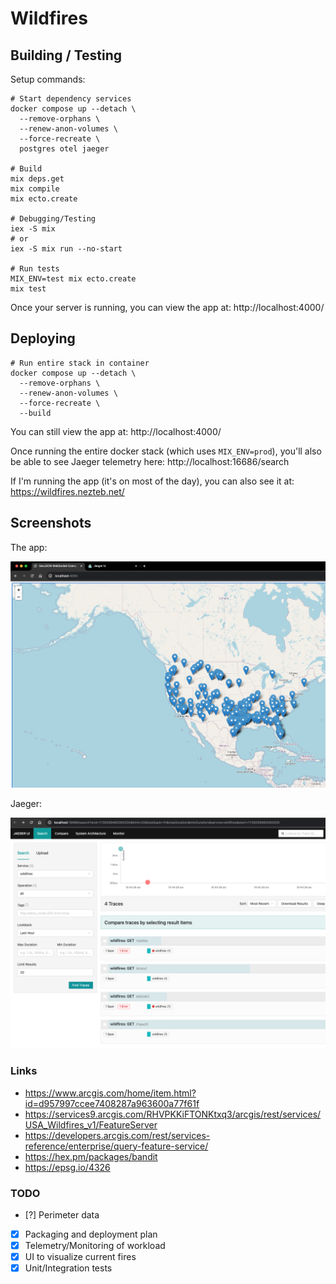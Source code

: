 # Wildfires

## Building / Testing

Setup commands:

```
# Start dependency services
docker compose up --detach \
  --remove-orphans \
  --renew-anon-volumes \
  --force-recreate \
  postgres otel jaeger

# Build
mix deps.get
mix compile
mix ecto.create

# Debugging/Testing
iex -S mix
# or
iex -S mix run --no-start

# Run tests
MIX_ENV=test mix ecto.create 
mix test
```

Once your server is running, you can view the app at: http://localhost:4000/

## Deploying 

```
# Run entire stack in container
docker compose up --detach \
  --remove-orphans \
  --renew-anon-volumes \
  --force-recreate \
  --build
```

You can still view the app at: http://localhost:4000/

Once running the entire docker stack (which uses `MIX_ENV=prod`), you'll also be able to see Jaeger telemetry here: http://localhost:16686/search

If I'm running the app (it's on most of the day), you can also see it at: https://wildfires.nezteb.net/

## Screenshots

The app:

![App Demo](./screenshots/app-demo.png)

Jaeger:

![Jaeger Demo](./screenshots/jaeger-demo.png)

### Links

- https://www.arcgis.com/home/item.html?id=d957997ccee7408287a963600a77f61f
- https://services9.arcgis.com/RHVPKKiFTONKtxq3/arcgis/rest/services/USA_Wildfires_v1/FeatureServer
- https://developers.arcgis.com/rest/services-reference/enterprise/query-feature-service/
- https://hex.pm/packages/bandit
- https://epsg.io/4326

### TODO

- [?] Perimeter data
- [X] Packaging and deployment plan
- [X] Telemetry/Monitoring of workload
- [X] UI to visualize current fires
- [X] Unit/Integration tests
